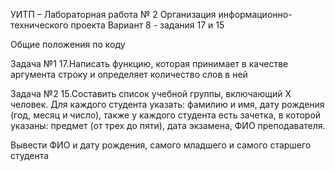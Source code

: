 УИТП – Лабораторная работа № 2 Организация информационно-технического проекта Вариант 8 - задания 17 и 15

Общие положения по коду

Задача №1 17.Написать функцию, которая принимает в качестве аргумента строку и определяет количество слов в ней

Задача №2 15.Составить список учебной группы, включающий Х человек. Для каждого студента указать: фамилию и имя, дату рождения (год, месяц и число), также у каждого студента есть зачетка, в которой указаны: предмет (от трех до пяти), дата экзамена, ФИО преподавателя.

Вывести ФИО и дату рождения, самого младшего и самого старшего студента
